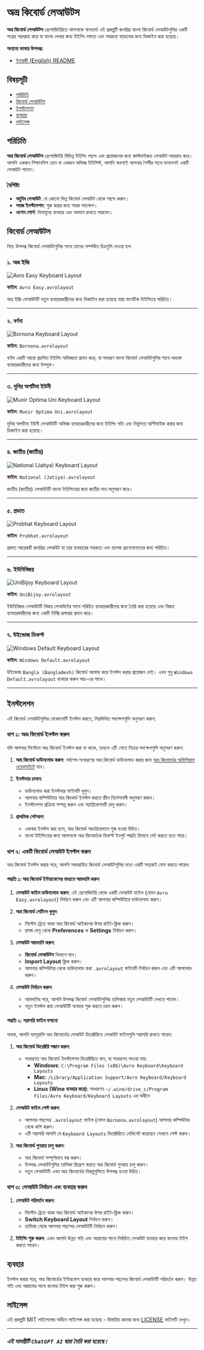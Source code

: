 # অভ্র কিবোর্ড লেআউটস

**অভ্র কিবোর্ড লেআউটস** রেপোজিটরিতে আপনাকে স্বাগতম! এই প্রকল্পটি জনপ্রিয় বাংলা কিবোর্ড লেআউটগুলির একটি সংগ্রহ সরবরাহ করে যা বাংলা লেখার জন্য টাইপিং দক্ষতা এবং সহজতা বাড়ানোর জন্য ডিজাইন করা হয়েছে।

**অন্যান্য ভাষায় উপলব্ধ:**
- [ইংরেজী (English) README](README.md)

## বিষয়সূচী

- [পরিচিতি](#পরিচিতি)
- [কিবোর্ড লেআউটস](#কিবোর্ড-লেআউটস)
- [ইনস্টলেশন](#ইনস্টলেশন)
- [ব্যবহার](#ব্যবহার)
- [লাইসেন্স](#লাইসেন্স)

## পরিচিতি

**অভ্র কিবোর্ড লেআউটস** রেপোজিটরি বিভিন্ন টাইপিং পছন্দ এবং প্রয়োজনের জন্য কাস্টমাইজড লেআউট সরবরাহ করে। আপনি একজন শিক্ষানবিশ হোন বা একজন অভিজ্ঞ টাইপিস্ট, আপনি অবশ্যই আপনার শৈলীর সাথে মানানসই একটি লেআউট পাবেন।

### বৈশিষ্ট্য

- **বহুবিধ লেআউট**: যে কোনো ভিন্ন কিবোর্ড লেআউট থেকে পছন্দ করুন।
- **সহজ ইনস্টলেশন**: শুরু করার জন্য সহজ পদক্ষেপ।
- **ওপেন সোর্স**: বিনামূল্যে ব্যবহার এবং অবদান রাখতে পারবেন।

## কিবোর্ড লেআউটস

নিচে উপলব্ধ কিবোর্ড লেআউটগুলির সাথে তাদের সম্পর্কিত চিত্রগুলি দেওয়া হল:

### ১. অভ্র ইজি

![Avro Easy Keyboard Layout](https://raw.githubusercontent.com/BrownVinci/Avro-Keyboard-Layout/main/Layout%20Image/Avro%20Easy%20Keyboard%20Layout.png)

**ফাইল**: `Avro Easy.avrolayout`

অভ্র ইজি লেআউটটি নতুন ব্যবহারকারীদের জন্য ডিজাইন করা হয়েছে যারা ফনেটিক টাইপিংয়ে পরিচিত।

---

### ২. বর্ণনা

![Bornona Keyboard Layout](https://raw.githubusercontent.com/BrownVinci/Avro-Keyboard-Layout/main/Layout%20Image/Bornona%20Keyboard%20Layout.png)

**ফাইল**: `Bornona.avrolayout`

বর্ণনা একটি আরো প্রচলিত টাইপিং অভিজ্ঞতা প্রদান করে, যা সাধারণ বাংলা কিবোর্ড লেআউটগুলির সাথে অভ্যস্ত ব্যবহারকারীদের জন্য উপযুক্ত।

---

### ৩. মুনির অপটিমা ইউনী

![Munir Optima Uni Keyboard Layout](https://raw.githubusercontent.com/BrownVinci/Avro-Keyboard-Layout/main/Layout%20Image/Munir%20Optima%20Uni%20Keyboard%20Layout.png)

**ফাইল**: `Munir Optima Uni.avrolayout`

মুনির অপটিমা ইউনী লেআউটটি অভিজ্ঞ ব্যবহারকারীদের জন্য টাইপিং গতি এবং নির্ভুলতা অপ্টিমাইজ করার জন্য ডিজাইন করা হয়েছে।

---

### ৪. জাতীয় (জাতীয়)

![National (Jatiya) Keyboard Layout](https://raw.githubusercontent.com/BrownVinci/Avro-Keyboard-Layout/main/Layout%20Image/National%20(Jatiya)%20Keyboard%20Layout.png)

**ফাইল**: `National (Jatiya).avrolayout`

জাতীয় (জাতীয়) লেআউটটি বাংলা টাইপিংয়ের জন্য জাতীয় মান অনুসরণ করে।

---

### ৫. প্রভাত

![Probhat Keyboard Layout](https://raw.githubusercontent.com/BrownVinci/Avro-Keyboard-Layout/main/Layout%20Image/Probhat%20Keyboard%20Layout.png)

**ফাইল**: `Probhat.avrolayout`

প্রভাত আরেকটি জনপ্রিয় লেআউট যা তার ব্যবহারের সহজতা এবং ব্যাপক গ্রহণযোগ্যতার জন্য পরিচিত।

---

### ৬. ইউনিবিজয়

![UniBijoy Keyboard Layout](https://raw.githubusercontent.com/BrownVinci/Avro-Keyboard-Layout/main/Layout%20Image/UniBijoy%20Keyboard%20Layout.png)

**ফাইল**: `UniBijoy.avrolayout`

ইউনিবিজয় লেআউটটি বিজয় লেআউটের সাথে পরিচিত ব্যবহারকারীদের জন্য তৈরি করা হয়েছে এবং বিজয় ব্যবহারকারীদের জন্য একটি নির্বিঘ্ন রূপান্তর প্রদান করে।

---
### ৭. উইন্ডোজ ডিফল্ট

![Windows Default Keyboard Layout](https://raw.githubusercontent.com/BrownVinci/Avro-Keyboard-Layout/main/Layout%20Image/Windows%20Default%20Keyboard%20Layout.png)

**ফাইল**: `Windows Default.avrolayout`

উইন্ডোজ `Bangla (Bangladesh)` কিবোর্ড আলাদা করে ইনস্টল করার প্রয়োজন নেই। এখন শুধু `Windows Default.avrolayout` ব্যবহার করুন অভ্র-এর সাথে।

---

## ইনস্টলেশন

এই কিবোর্ড লেআউটগুলির যেকোনোটি ইনস্টল করতে, নিম্নলিখিত পদক্ষেপগুলি অনুসরণ করুন:

### ধাপ ১: অভ্র কিবোর্ড ইনস্টল করুন

যদি আপনার সিস্টেমে অভ্র কিবোর্ড ইনস্টল করা না থাকে, তাহলে এটি পেতে নিচের পদক্ষেপগুলি অনুসরণ করুন:

1. **অভ্র কিবোর্ড ডাউনলোড করুন**: সর্বশেষ সংস্করণের অভ্র কিবোর্ড ডাউনলোড করার জন্য [অভ্র কিবোর্ডের অফিসিয়াল ওয়েবসাইটে](https://www.omicronlab.com/avro-keyboard.html) যান।

2. **ইনস্টলার চালান**:
   - ডাউনলোড করা ইনস্টলার ফাইলটি খুলুন।
   - আপনার কম্পিউটারে অভ্র কিবোর্ড ইনস্টল করতে স্ক্রীন নির্দেশাবলী অনুসরণ করুন।
   - ইনস্টলেশন প্রক্রিয়া সম্পন্ন করুন এবং অ্যাপ্লিকেশনটি চালু করুন।

3. **প্রাথমিক সেটআপ**:
   - একবার ইনস্টল করা হলে, অভ্র কিবোর্ড স্বয়ংক্রিয়ভাবে শুরু হওয়া উচিত।
   - বাংলা টাইপিংয়ের জন্য আপনাকে অভ্র কিবোর্ডকে ডিফল্ট ইনপুট পদ্ধতি হিসাবে সেট করতে হতে পারে।

### ধাপ ২: একটি কিবোর্ড লেআউট ইনস্টল করুন

অভ্র কিবোর্ড ইনস্টল করার পরে, আপনি সরবরাহিত কিবোর্ড লেআউটগুলির মধ্যে একটি সহজেই যোগ করতে পারেন:

#### পদ্ধতি ১: অভ্র কিবোর্ড ইন্টারফেসের মাধ্যমে আমদানি করুন

1. **লেআউট ফাইল ডাউনলোড করুন**: এই রেপোজিটরি থেকে একটি লেআউট ফাইল (যেমন `Avro Easy.avrolayout`) নির্বাচন করুন এবং এটি আপনার কম্পিউটারে ডাউনলোড করুন।

2. **অভ্র কিবোর্ড সেটিংস খুলুন**:
   - সিস্টেম ট্রেতে থাকা অভ্র কিবোর্ড আইকনের উপর রাইট-ক্লিক করুন।
   - প্রসঙ্গ মেনু থেকে **Preferences** বা **Settings** নির্বাচন করুন।

3. **লেআউট আমদানি করুন**:
   - **কিবোর্ড লেআউটস** বিভাগে যান।
   - **Import Layout** ক্লিক করুন।
   - আপনার কম্পিউটার থেকে ডাউনলোড করা `.avrolayout` ফাইলটি নির্বাচন করুন এবং এটি আপলোড করুন।

4. **লেআউট নির্বাচন করুন**:
   - আমদানির পরে, আপনি উপলব্ধ কিবোর্ড লেআউটগুলির তালিকায় নতুন লেআউটটি দেখতে পাবেন।
   - নতুন ইনস্টল করা লেআউটটি ব্যবহার শুরু করতে চয়ন করুন।

#### পদ্ধতি ২: সরাসরি ফাইল বসানো

অথবা, আপনি ম্যানুয়ালি অভ্র কিবোর্ডের লেআউট ডিরেক্টরিতে লেআউট ফাইলগুলি সরাসরি রাখতে পারেন:

1. **অভ্র কিবোর্ড ডিরেক্টরি সন্ধান করুন**:
   - সাধারণত অভ্র কিবোর্ড ইনস্টলেশন ডিরেক্টরিতে যান, যা সাধারণত পাওয়া যায়:
     - **Windows**: `C:\Program Files (x86)\Avro Keyboard\Keyboard Layouts`
     - **Mac**: `/Library/Application Support/Avro Keyboard/Keyboard Layouts`
     - **Linux (Wine ব্যবহার করে)**: সাধারণত `~/.wine/drive_c/Program Files/Avro Keyboard/Keyboard Layouts` এর অধীনে
   
2. **লেআউট ফাইল পেস্ট করুন**:
   - আপনার পছন্দের `.avrolayout` ফাইল (যেমন `Bornona.avrolayout`) আপনার কম্পিউটার থেকে কপি করুন।
   - এটি সরাসরি আপনি যে `Keyboard Layouts` ডিরেক্টরিতে নেভিগেট করেছেন সেখানে পেস্ট করুন।

3. **অভ্র কিবোর্ড পুনরায় চালু করুন**:
   - অভ্র কিবোর্ড সম্পূর্ণভাবে বন্ধ করুন।
   - উপলব্ধ লেআউটগুলির তালিকা রিফ্রেশ করতে অভ্র কিবোর্ড পুনরায় চালু করুন।
   - নতুন লেআউটটি এখন অভ্র কিবোর্ডের বিকল্পগুলিতে উপলব্ধ হওয়া উচিত।

### ধাপ ৩: লেআউট নির্বাচন এবং ব্যবহার করুন

1. **লেআউট পরিবর্তন করুন**:
   - সিস্টেম ট্রেতে থাকা অভ্র কিবোর্ড আইকনের উপর রাইট-ক্লিক করুন।
   - **Switch Keyboard Layout** নির্বাচন করুন।
   - তালিকা থেকে আপনার পছন্দের লেআউটটি নির্বাচন করুন।

2. **টাইপিং শুরু করুন**: এখন আপনি উন্নত গতি এবং আরামের সাথে নির্বাচিত লেআউট ব্যবহার করে বাংলায় টাইপ করতে পারেন।

## ব্যবহার

ইনস্টল করার পরে, অভ্র কিবোর্ডের ইন্টারফেস ব্যবহার করে আপনার পছন্দের কিবোর্ড লেআউটটি পরিবর্তন করুন। উন্নত গতি এবং আরামের সাথে বাংলায় টাইপ করা শুরু করুন।

## লাইসেন্স

এই প্রকল্পটি MIT লাইসেন্সের অধীনে লাইসেন্স করা হয়েছে - বিস্তারিত জানার জন্য [LICENSE](LICENSE) ফাইলটি দেখুন।

---

### *এই সামগ্রীটি `ChatGPT AI` দ্বারা তৈরি করা হয়েছে।*

